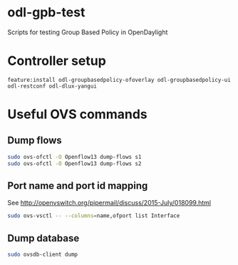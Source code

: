 # odl-gpb-test

Scripts for testing Group Based Policy in OpenDaylight

# Controller setup

```
feature:install odl-groupbasedpolicy-ofoverlay odl-groupbasedpolicy-ui odl-restconf odl-dlux-yangui
```

# Useful OVS commands

## Dump flows

```sh
sudo ovs-ofctl -O Openflow13 dump-flows s1
sudo ovs-ofctl -O Openflow13 dump-flows s2
```

## Port name and port id mapping
See http://openvswitch.org/pipermail/discuss/2015-July/018099.html

```sh
sudo ovs-vsctl -- --columns=name,ofport list Interface
```

## Dump database

```sh
sudo ovsdb-client dump
```
